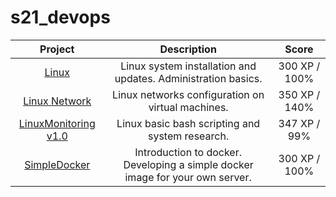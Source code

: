 # s21_devops

|        Project       |                                  Description                                  |     Score     |
|:--------------------:|:-----------------------------------------------------------------------------:|:-------------:|
|         [Linux](./Linux)        |         Linux system installation and updates. Administration basics.         | 300 XP / 100% |
|     [Linux Network](./Linux%20Network)    |               Linux networks configuration on virtual machines.               | 350 XP / 140% |
| [LinuxMonitoring v1.0](./LinuxMonitoring%20v1.0) |                Linux basic bash scripting and system research.                |  347 XP / 99% |
|     [SimpleDocker](./SimpleDocker)     | Introduction to docker. Developing a simple docker image for your own server. | 300 XP / 100% |
